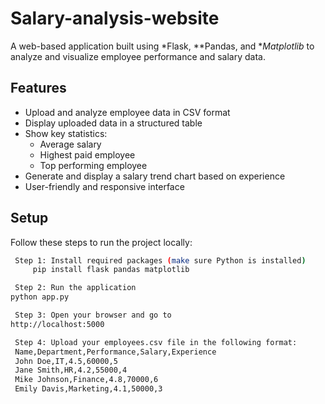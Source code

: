 # Salary-analysis-website

A web-based application built using *Flask, **Pandas, and **Matplotlib* to analyze and visualize employee performance and salary data.

## Features

- Upload and analyze employee data in CSV format
- Display uploaded data in a structured table
- Show key statistics:
  - Average salary
  - Highest paid employee
  - Top performing employee
- Generate and display a salary trend chart based on experience
- User-friendly and responsive interface

## Setup

Follow these steps to run the project locally:

```bash
 Step 1: Install required packages (make sure Python is installed)
     pip install flask pandas matplotlib

 Step 2: Run the application
python app.py

 Step 3: Open your browser and go to
http://localhost:5000

 Step 4: Upload your employees.csv file in the following format:
 Name,Department,Performance,Salary,Experience
 John Doe,IT,4.5,60000,5
 Jane Smith,HR,4.2,55000,4
 Mike Johnson,Finance,4.8,70000,6
 Emily Davis,Marketing,4.1,50000,3
